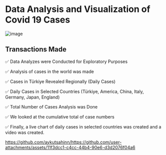 # Data Analysis and Visualization of Covid 19 Cases
![image](https://github.com/aykutsahinn/Live-Graphing-of-Covid19Cases/assets/36954450/98596ca1-29c7-4a72-9096-bc6284d5694e)


## Transactions Made
✅ Data Analyzes were Conducted for Exploratory Purposes

✅ Analysis of cases in the world was made

✅ Cases in Türkiye Revealed Regionally (Daily Cases)

✅ Daily Cases in Selected Countries (Türkiye, America, China, Italy, Germany, Japan, England)

✅ Total Number of Cases Analysis was Done

✅ We looked at the cumulative total of case numbers

✅ Finally, a live chart of daily cases in selected countries was created and a video was created.

https://github.com/aykutsahinn/https://github.com/user-attachments/assets/11f3dcc1-c4cc-44b4-90e6-d3d2076f04a6
